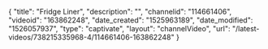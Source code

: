 {
    "title": "Fridge Liner",
    "description": "",
    "channelid": "114661406",
    "videoid": "163862248",
    "date_created": "1525963189",
    "date_modified": "1526057937",
    "type": "captivate",
    "layout": "channelVideo",
    "url": "\/latest-videos\/738215335968-4\/114661406-163862248"
}